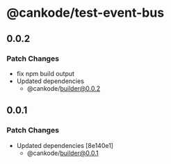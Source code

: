 # @cankode/test-event-bus

## 0.0.2

### Patch Changes

- fix npm build output
- Updated dependencies
  - @cankode/builder@0.0.2

## 0.0.1

### Patch Changes

- Updated dependencies [8e140e1]
  - @cankode/builder@0.0.1
